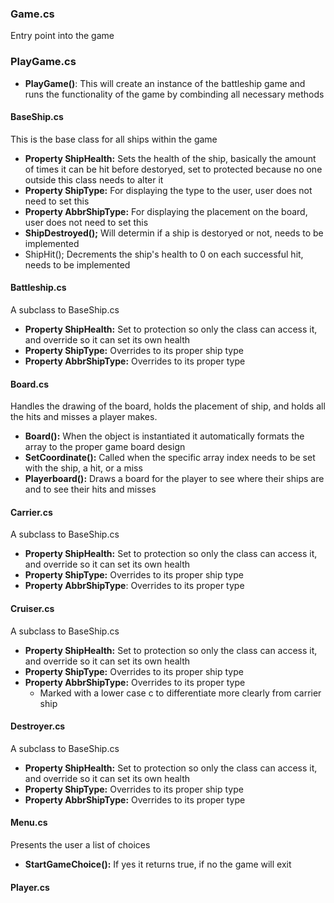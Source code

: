 ### Game.cs
Entry point into the game

### PlayGame.cs
- **PlayGame()**: This will create an instance of the battleship game and runs the functionality of the game by combinding all necessary methods

#### BaseShip.cs
This is the base class for all ships within the game
- **Property ShipHealth:** Sets the health of the ship, basically the amount of times it can be hit before destoryed, set to protected because no one outside this class needs to alter it
- **Property ShipType:** For displaying the type to the user, user does not need to set this
- **Property AbbrShipType:** For displaying the placement on the board, user does not need to set this
- **ShipDestroyed();** Will determin if a ship is destoryed or not, needs to be implemented
- ShipHit(); Decrements the ship's health to 0 on each successful hit, needs to be implemented

#### Battleship.cs
A subclass to BaseShip.cs
- **Property ShipHealth:** Set to protection so only the class can access it, and override so it can set its own health
- **Property ShipType:** Overrides to its proper ship type
- **Property AbbrShipType:** Overrides to its proper type

#### Board.cs
Handles the drawing of the board, holds the placement of ship, and holds all the hits and misses a player makes.
- **Board():** When the object is instantiated it automatically formats the array to the proper game board design
- **SetCoordinate():** Called when the specific array index needs to be set with the ship, a hit, or a miss
- **Playerboard():** Draws a board for the player to see where their ships are and to see their hits and misses

#### Carrier.cs
A subclass to BaseShip.cs
- **Property ShipHealth:** Set to protection so only the class can access it, and override so it can set its own health
- **Property ShipType:** Overrides to its proper ship type
- **Property AbbrShipType**: Overrides to its proper type

#### Cruiser.cs
A subclass to BaseShip.cs
- **Property ShipHealth:** Set to protection so only the class can access it, and override so it can set its own health
- **Property ShipType:** Overrides to its proper ship type
- **Property AbbrShipType:** Overrides to its proper type
   - Marked with a lower case c to differentiate more clearly from carrier ship
   
#### Destroyer.cs
 A subclass to BaseShip.cs
- **Property ShipHealth:** Set to protection so only the class can access it, and override so it can set its own health
- **Property ShipType:** Overrides to its proper ship type
- **Property AbbrShipType:** Overrides to its proper type

#### Menu.cs
Presents the user a list of choices
- **StartGameChoice():** If yes it returns true, if no the game will exit

#### Player.cs
